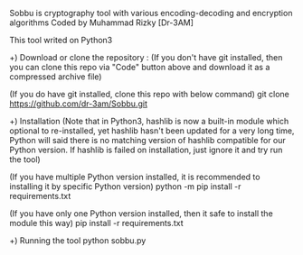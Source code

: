Sobbu is cryptography tool with various encoding-decoding and encryption algorithms
Coded by Muhammad Rizky [Dr-3AM]

This tool writed on Python3

+) Download or clone the repository :
   (If you don't have git installed, then you can clone this repo via "Code" button above
    and download it as a compressed archive file)

   (If you do have git installed, clone this repo with below command)
   git clone https://github.com/dr-3am/Sobbu.git

+) Installation
   (Note that in Python3, hashlib is now a built-in module which optional to re-installed,
    yet hashlib hasn't been updated for a very long time, Python will said there is no
    matching version of hashlib compatible for our Python version. If hashlib is failed
    on installation, just ignore it and try run the tool)

   (If you have multiple Python version installed, it is recommended to installing it by specific Python version)
   python -m pip install -r requirements.txt

   (If you have only one Python version installed, then it safe to install the module this way)
   pip install -r requirements.txt

+) Running the tool
   python sobbu.py
